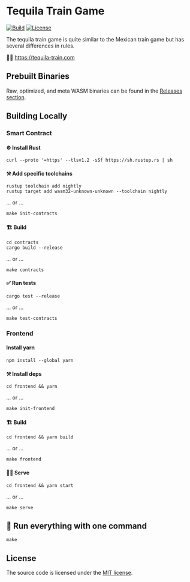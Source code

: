 #  Tequila Train Game

[![Build][build_badge]][build_href]
[![License][lic_badge]][lic_href]

[build_badge]: https://github.com/gear-dapps/tequila-train/workflows/Build/badge.svg
[build_href]: https://github.com/gear-dapps/tequila-train/actions/workflows/build.yml

[lic_badge]: https://img.shields.io/badge/License-MIT-success
[lic_href]: https://github.com/gear-dapps/tequila-train/blob/master/LICENSE

<!-- Description starts here -->

The tequila train game is quite similar to the Mexican train game but has several differences in rules.

🥃🚂 https://tequila-train.com

<!-- End of description -->

## Prebuilt Binaries

Raw, optimized, and meta WASM binaries can be found in the [Releases section](https://github.com/gear-dapps/tequila-train/releases).

## Building Locally

### Smart Contract

#### ⚙️ Install Rust

```shell
curl --proto '=https' --tlsv1.2 -sSf https://sh.rustup.rs | sh
```

#### ⚒️ Add specific toolchains

```shell
rustup toolchain add nightly
rustup target add wasm32-unknown-unknown --toolchain nightly
```

... or ...

```shell
make init-contracts
```

#### 🏗️ Build

```shell
cd contracts
cargo build --release
```

... or ...

```shell
make contracts
```

#### ✅ Run tests

```shell
cargo test --release
```

... or ...

```shell
make test-contracts
```

### Frontend

#### Install yarn

```shell
npm install --global yarn
```

#### ⚒️ Install deps

```shell
cd frontend && yarn
```

... or ...

```shell
make init-frontend
```

#### 🏗️ Build

```shell
cd frontend && yarn build
```

... or ...

```shell
make frontend
```

#### 🐱‍💻 Serve

```shell
cd frontend && yarn start
```

... or ...

```shell
make serve
```

## 🚀 Run everything with one command

```shell
make
```

## License

The source code is licensed under the [MIT license](LICENSE).
